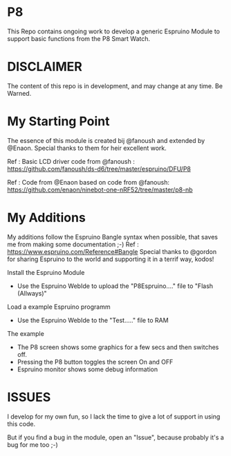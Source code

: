 # P8


This Repo contains ongoing work to develop a generic Espruino Module to support basic functions from the P8 Smart Watch.


DISCLAIMER
==========
The content of this repo is in development, and may change at any time. Be Warned.

My Starting Point
==============
The essence of this module is created bij @fanoush and extended by @Enaon.
Special thanks to them for heir excellent work.

Ref : Basic LCD driver code from @fanoush :
https://github.com/fanoush/ds-d6/tree/master/espruino/DFU/P8

Ref : Code from @Enaon based on code from @fanoush:
https://github.com/enaon/ninebot-one-nRF52/tree/master/p8-nb

My Additions
=============
My additions follow the Espruino Bangle syntax when possible, that saves me from making some documentation ;-)
Ref : https://www.espruino.com/Reference#Bangle
Special thanks to @gordon for sharing Espruino to the world and supporting it in a terrif way, kodos!

Install the Espruino Module
- Use the Espruino WebIde to upload the "P8Espruino...." file to "Flash (Allways)"

Load a example Espruino programm
- Use the Espruino WebIde to the "Test....." file to RAM

The example
- The P8 screen shows some graphics for a few secs and then switches off.
- Pressing the P8 button toggles the screen On and OFF
- Espruino monitor shows some debug information

ISSUES
======
I develop for my own fun, so I lack the time to give a lot of support in using this code.

But if you find a bug in the module, open an "Issue", because probably it's a bug for me too ;-)

